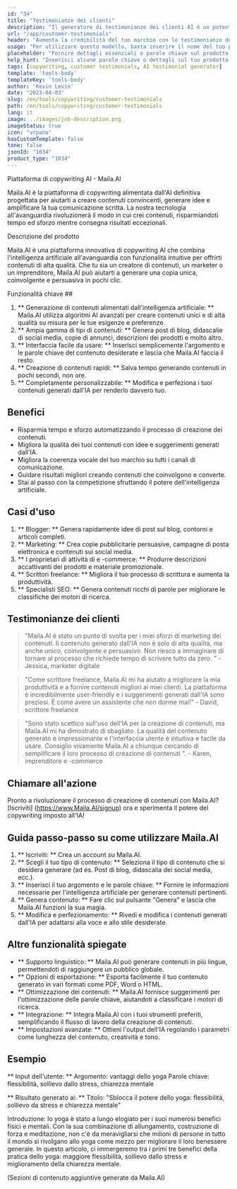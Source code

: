 ```yaml
---
id: "34"
title: "Testimonianze dei clienti"
description: "Il generatore di testimonianze dei clienti AI è un potente strumento guidato dall'intelligenza artificiale che aiuta a creare testimonianze realistiche e coinvolgenti per i tuoi prodotti o servizi.  Risparmia tempo e fatica generando testimonianze dal suono autentico che evidenziano i benefici e il valore delle tue offerte."
url: "/app/customer-testimonials"
header: "Aumenta la credibilità del tuo marchio con le testimonianze dei clienti generate dall'IA."
usage: "Per utilizzare questo modello, basta inserire il nome del tuo prodotto o servizio, le parole chiave o le caratteristiche principali, insieme a qualsiasi nome o posizione del cliente che desideri includere. Questo strumento genererà quindi una testimonianza convincente e coinvolgente basata sui tuoi input."
placeholder: "Fornire dettagli essenziali o parole chiave sul prodotto o servizio, ad esempio il nome del prodotto come 'tappetino yoga', le caratteristiche principali come 'antiscivolo', 'ecologico', o nomi di clienti e località (opzionale)."
help_hint: "Inserisci alcune parole chiave o dettagli sul tuo prodotto o servizio e creeremo una testimonianza avvincente in base al tuo input.  Facoltativamente, è anche possibile fornire nomi e posizioni dei clienti."
tags: [copywriting, customer testimonials, AI testimonial generator]
template: 'tools-body'
templateKey: 'tools-body'
author: 'Kevin Levin'
date: "2023-04-03"
slug: /en/tools/copywriting/customer-testimonials
path: /en/tools/copywriting/customer-testimonials
lang: it
image: ../images/job-description.png
imageStatus: true
icon: "vrpano"
hasCustomTemplate: false
tone: false
jsonId: "1034"
product_type: "1034"
---
```

Piattaforma di copywriting AI - Maila.AI

Maila.AI è la piattaforma di copywriting alimentata dall'AI definitiva progettata per aiutarti a creare contenuti convincenti, generare idee e amplificare la tua comunicazione scritta. La nostra tecnologia all'avanguardia rivoluzionerà il modo in cui crei contenuti, risparmiandoti tempo ed sforzo mentre consegna risultati eccezionali.

Descrizione del prodotto

Maila.AI è una piattaforma innovativa di copywriting AI che combina l'intelligenza artificiale all'avanguardia con funzionalità intuitive per offrirti contenuti di alta qualità.  Che tu sia un creatore di contenuti, un marketer o un imprenditore, Maila.AI può aiutarti a generare una copia unica, coinvolgente e persuasiva in pochi clic.

Funzionalità chiave ##

1. ** Generazione di contenuti alimentati dall'intelligenza artificiale: ** Maila.AI utilizza algoritmi AI avanzati per creare contenuti unici e di alta qualità su misura per le tue esigenze e preferenze.
 2. ** Ampia gamma di tipi di contenuti: ** Genera post di blog, didascalie di social media, copie di annunci, descrizioni dei prodotti e molto altro.
 3. ** Interfaccia facile da usare: ** Inserisci semplicemente l'argomento e le parole chiave del contenuto desiderate e lascia che Maila.AI faccia il resto.
 4. ** Creazione di contenuti rapidi: ** Salva tempo generando contenuti in pochi secondi, non ore.
 5. ** Completamente personalizzabile: ** Modifica e perfeziona i tuoi contenuti generati dall'IA per renderlo davvero tuo.

## Benefici

- Risparmia tempo e sforzo automatizzando il processo di creazione dei contenuti.
 - Migliora la qualità dei tuoi contenuti con idee e suggerimenti generati dall'IA.
 - Migliora la coerenza vocale del tuo marchio su tutti i canali di comunicazione.
 - Guidare risultati migliori creando contenuti che coinvolgono e converte.
 - Stai al passo con la competizione sfruttando il potere dell'intelligenza artificiale.

## Casi d'uso

1. ** Blogger: ** Genera rapidamente idee di post sul blog, contorni e articoli completi.
 2. ** Marketing: ** Crea copie pubblicitarie persuasive, campagne di posta elettronica e contenuti sui social media.
 3. ** I proprietari di attività di e -commerce: ** Produrre descrizioni accattivanti dei prodotti e materiale promozionale.
 4. ** Scrittori freelance: ** Migliora il tuo processo di scrittura e aumenta la produttività.
 5. ** Specialisti SEO: ** Genera contenuti ricchi di parole per migliorare le classifiche dei motori di ricerca.

## Testimonianze dei clienti

> "Maila.AI è stato un punto di svolta per i miei sforzi di marketing dei contenuti. Il contenuto generato dall'IA non è solo di alta qualità, ma anche unico, coinvolgente e persuasivo. Non riesco a immaginare di tornare al processo che richiede tempo  di scrivere tutto da zero. "  - Jessica, marketer digitale

> "Come scrittore freelance, Maila.AI mi ha aiutato a migliorare la mia produttività e a fornire contenuti migliori ai miei clienti. La piattaforma è incredibilmente user-friendly e i suggerimenti generati dall'IA sono preziosi. È come avere un assistente che non dorme mai!"  - David, scrittore freelance

> "Sono stato scettico sull'uso dell'IA per la creazione di contenuti, ma Maila.AI mi ha dimostrato di sbagliato. La qualità del contenuto generato è impressionante e l'interfaccia utente è intuitiva e facile da usare. Consiglio vivamente Maila.AI a chiunque  cercando di semplificare il loro processo di creazione di contenuti ".  - Karen, imprenditore e -commerce

## Chiamare all'azione

Pronto a rivoluzionare il processo di creazione di contenuti con Maila.AI?  [Iscriviti] (https://www.Maila.AI/signup) ora e sperimenta il potere del copywriting imposto all'IA!

## Guida passo-passo su come utilizzare Maila.AI

1. ** Iscriviti: ** Crea un account su Maila.AI.
 2. ** Scegli il tuo tipo di contenuto: ** Seleziona il tipo di contenuto che si desidera generare (ad es. Post di blog, didascalia dei social media, ecc.).
 3. ** Inserisci il tuo argomento e le parole chiave: ** Fornire le informazioni necessarie per l'intelligenza artificiale per generare contenuti pertinenti.
 4. ** Genera contenuto: ** Fare clic sul pulsante "Genera" e lascia che Maila.AI funzioni la sua magia.
 5. ** Modifica e perfezionamento: ** Rivedi e modifica i contenuti generati dall'IA per adattarsi alla voce e allo stile desiderate.

## Altre funzionalità spiegate

- ** Supporto linguistico: ** Maila.AI può generare contenuti in più lingue, permettendoti di raggiungere un pubblico globale.
 - ** Opzioni di esportazione: ** Esporta facilmente il tuo contenuto generato in vari formati come PDF, Word o HTML.
 - ** Ottimizzazione dei contenuti: ** Maila.AI fornisce suggerimenti per l'ottimizzazione delle parole chiave, aiutandoti a classificare i motori di ricerca.
 - ** Integrazione: ** Integra Maila.AI con i tuoi strumenti preferiti, semplificando il flusso di lavoro della creazione di contenuti.
 - ** Impostazioni avanzate: ** Ottieni l'output dell'IA regolando i parametri come lunghezza del contenuto, creatività e tono.

## Esempio

** Input dell'utente: **
 Argomento: vantaggi dello yoga
 Parole chiave: flessibilità, sollievo dallo stress, chiarezza mentale

** Risultato generato ai: **
 Titolo: "Sblocca il potere dello yoga: flessibilità, sollievo da stress e chiarezza mentale"

Introduzione: lo yoga è stato a lungo elogiato per i suoi numerosi benefici fisici e mentali.  Con la sua combinazione di allungamento, costruzione di forza e meditazione, non c'è da meravigliarsi che milioni di persone in tutto il mondo si rivolgano allo yoga come mezzo per migliorare il loro benessere generale.  In questo articolo, ci immergeremo tra i primi tre benefici della pratica dello yoga: maggiore flessibilità, sollievo dallo stress e miglioramento della chiarezza mentale.

(Sezioni di contenuto aggiuntive generate da Maila.AI)
